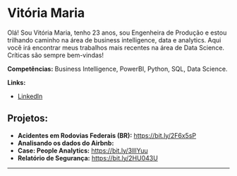 
# Vitória Maria
  
Olá! Sou Vitória Maria, tenho 23 anos, sou Engenheira de Produção e estou trilhando caminho na área de business intelligence, data e analytics. 
Aqui você irá encontrar meus trabalhos mais recentes na área de Data Science.
Críticas são sempre bem-vindas!
  
**Competências:** Business Intelligence, PowerBI, Python, SQL, Data Science.

**Links:**
* [LinkedIn](https://www.linkedin.com/in/vitoriamsj)

## Projetos:

* **Acidentes em Rodovias Federais (BR):** https://bit.ly/2F6x5sP
* **Analisando os dados do Airbnb:** 
* **Case: People Analytics:** https://bit.ly/3llIYuu
* **Relatório de Segurança:** https://bit.ly/2HU043U


---




